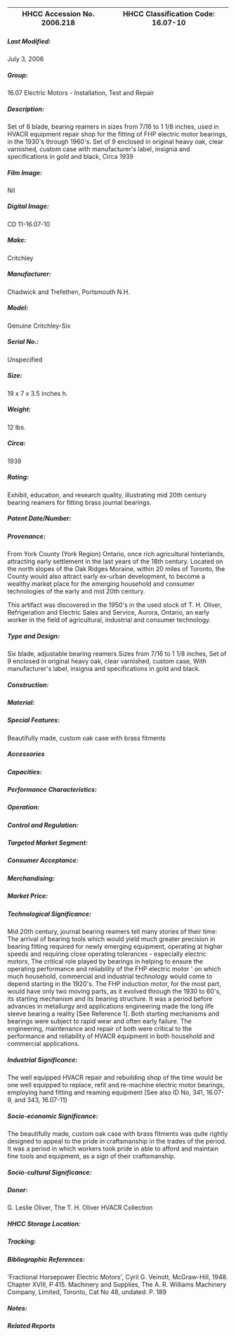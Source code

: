 | **HHCC Accession No. 2006.218** |**HHCC Classification Code:  16.07-10**|
| ----------- | ----------- |

##### Last Modified:
July 3, 2006

##### Group:
16.07 Electric Motors - Installation, Test and Repair

##### Description:
Set of 6 blade, bearing reamers in sizes from 7/16 to 1 1/8 inches, used in HVACR equipment repair shop for the fitting of FHP electric motor bearings, in the 1930's through 1960's. Set of 9 enclosed in original heavy oak, clear varnished, custom case with manufacturer's label, insignia and specifications in gold and black, Circa 1939

##### Film Image:
Nil

##### Digital Image:
CD 11-16.07-10

##### Make:
Critchley

##### Manufacturer:
Chadwick and Trefethen, Portsmouth N.H.

##### Model:
Genuine Critchley-Six

##### Serial No.:
Unspecified

##### Size:
19 x 7 x 3.5 inches h.

##### Weight:
12 lbs.

##### Circa:
1939

##### Rating:
Exhibit, education, and research quality, illustrating mid 20th century bearing reamers for fitting brass journal bearings.

##### Patent Date/Number:


##### Provenance:
From York County (York Region) Ontario, once rich agricultural hinterlands, attracting early settlement in the last years of the 18th century. Located on the north slopes of the Oak Ridges Moraine, within 20 miles of Toronto, the County would also attract early ex-urban development, to become a wealthy market place for the emerging household and consumer technologies of the early and mid 20th century. 

This artifact was discovered in the 1950's in the used stock of T. H. Oliver, Refrigeration and Electric Sales and Service, Aurora, Ontario, an early worker in the field of agricultural, industrial and consumer technology.

##### Type and Design:
Six  blade, adjustable bearing reamers 
Sizes from 7/16 to 1 1/8 inches, 
Set of 9 enclosed in original heavy oak, clear varnished, custom case, 
With manufacturer's label, insignia and specifications in gold and black.

##### Construction:


##### Material:


##### Special Features:
Beautifully made, custom oak case with brass fitments

##### Accessories


##### Capacities:


##### Performance Characteristics:


##### Operation:


##### Control and Regulation:


##### Targeted Market Segment:


##### Consumer Acceptance:


##### Merchandising:


##### Market Price:


##### Technological Significance:
Mid  20th century, journal bearing reamers tell many stories of their time: 
The arrival of bearing tools which would yield much greater precision in bearing fitting required for newly emerging equipment, operating at higher speeds and requiring close operating tolerances - especially electric motors, 
The critical role played by bearings in helping to ensure the operating performance and reliability of the FHP electric motor ' on which much household, commercial and industrial technology would come to depend starting in the 1920's. 
The FHP induction motor, for the most part, would have only two moving parts, as it evolved through the 1930 to 60's, its starting mechanism and its bearing structure. It was a period before advances in metallurgy and applications engineering made the long life sleeve bearing a reality [See Reference 1]. 
Both starting mechanisms and bearings were subject to rapid wear and often early failure. The engineering, maintenance and repair of both were critical to the performance and reliability of HVACR equipment in both household and commercial applications.

##### Industrial Significance:
The well equipped HVACR repair and rebuilding shop of the time would be one well equipped to replace, refit and re-machine electric motor bearings, employing hand fitting and reaming equipment [See also ID No, 341, 16.07-9, and 343, 16.07-11]

##### Socio-economic Significance:
The beautifully made, custom oak case with brass fitments was quite rightly designed to appeal to the pride in craftsmanship in the trades of the period. It was a period in which workers took pride in able to afford and maintain fine tools and equipment, as a sign of their craftsmanship.

##### Socio-cultural Significance:


##### Donor:
G. Leslie Oliver, The T. H. Oliver HVACR Collection

##### HHCC Storage Location:


##### Tracking:


##### Bibliographic References:
'Fractional Horsepower Electric Motors', Cyril G. Veinott, McGraw-Hill, 1948. Chapter XVIII, P 415.
Machinery and Supplies, The A. R. Williams Machinery Company, Limited, Toronto, Cat No 48, undated. P. 189

##### Notes:


##### Related Reports

